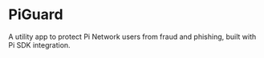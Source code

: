 # PiGuard
A utility app to protect Pi Network users from fraud and phishing, built with Pi SDK integration.
